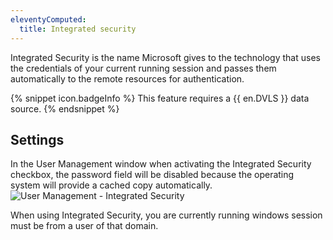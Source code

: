 ```yaml
---
eleventyComputed:
  title: Integrated security
---
```

Integrated Security is the name Microsoft gives to the technology that uses the credentials of your current running session and passes them automatically to the remote resources for authentication.

{% snippet icon.badgeInfo %}
This feature requires a {{ en.DVLS }} data source.
{% endsnippet %}


## Settings

In the User Management window when activating the Integrated Security checkbox, the password field will be disabled because the operating system will provide a cached copy automatically.
![User Management - Integrated Security](https://cdnweb.devolutions.net/docs/en/rdm/mac/clip10391.png)

When using Integrated Security, you are currently running windows session must be from a user of that domain.

